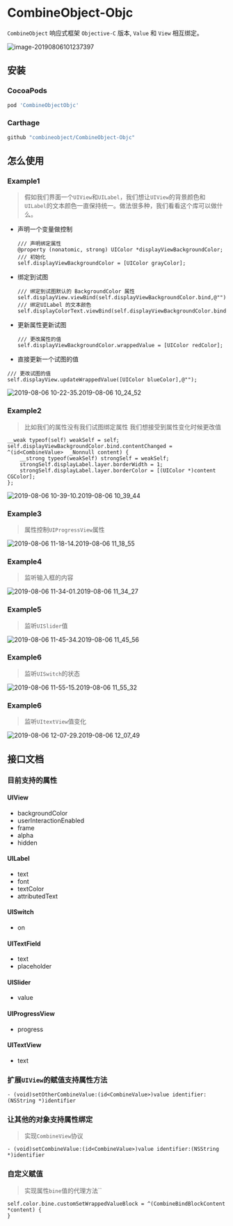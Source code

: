 # CombineObject-Objc

`CombineObject` 响应式框架 `Objective-C` 版本, `Value` 和 `View` 相互绑定。

![image-20190806101237397](images/image-20190806101237397.png)

## 安装

### CocoaPods

```ruby
pod 'CombineObjectObjc'
```

### Carthage

```ruby
github "combineobject/CombineObject-Objc"
```

## 怎么使用

### Example1

> 假如我们界面一个`UIView`和`UILabel`，我们想让`UIView`的背景颜色和`UILabel`的文本颜色一直保持统一。做法很多种，我们看看这个库可以做什么。

- 声明一个变量做控制

  ```objc
  /// 声明绑定属性
  @property (nonatomic, strong) UIColor *displayViewBackgroundColor;
  /// 初始化
  self.displayViewBackgroundColor = [UIColor grayColor];
  ```

- 绑定到试图

  ```objc
  /// 绑定到试图默认的 BackgroundColor 属性
  self.displayView.viewBind(self.displayViewBackgroundColor.bind,@"");
  /// 绑定UILabel 的文本颜色
  self.displayColorText.viewBind(self.displayViewBackgroundColor.bind,UILabelIdentifier.textColor);
  ```

- 更新属性更新试图

  ```objc
  /// 更改属性的值
  self.displayViewBackgroundColor.wrappedValue = [UIColor redColor];
  ```

- 直接更新一个试图的值

``` objc
/// 更改试图的值
self.displayView.updateWrappedValue([UIColor blueColor],@"");
```

![2019-08-06 10-22-35.2019-08-06 10_24_52](images/UIView.gif)

### Example2

> 比如我们的属性没有我们试图绑定属性 我们想接受到属性变化时候更改值

```objc
__weak typeof(self) weakSelf = self;
self.displayViewBackgroundColor.bind.contentChanged = ^(id<CombineValue>  _Nonnull content) {
    __strong typeof(weakSelf) strongSelf = weakSelf;
    strongSelf.displayLabel.layer.borderWidth = 1;
    strongSelf.displayLabel.layer.borderColor = [(UIColor *)content CGColor];
};
```

![2019-08-06 10-39-10.2019-08-06 10_39_44](images/UIView1.gif)

### Example3

> 属性控制`UIProgressView`属性

![2019-08-06 11-18-14.2019-08-06 11_18_55](images/UIProgress.gif)

### Example4

> 监听输入框的内容

![2019-08-06 11-34-01.2019-08-06 11_34_27](images/UITextFiled.gif)

### Example5

> 监听`UISlider`值

![2019-08-06 11-45-34.2019-08-06 11_45_56](images/UISlider.gif)

### Example6

> 监听`UISwitch`的状态

![2019-08-06 11-55-15.2019-08-06 11_55_32](images/UISwitch.gif)

### Example6

> 监听`UItextView`值变化

![2019-08-06 12-07-29.2019-08-06 12_07_49](images/UItextView.gif)

## 接口文档

### 目前支持的属性

#### UIView

- backgroundColor
- userInteractionEnabled
- frame
- alpha
- hidden

#### UILabel

- text
- font
- textColor
- attributedText

#### UISwitch

- on

#### UITextField

- text
- placeholder

#### UISlider

- value

#### UIProgressView

- progress

#### UITextView

- text

### 扩展`UIView`的赋值支持属性方法

```objc
- (void)setOtherCombineValue:(id<CombineValue>)value identifier:(NSString *)identifier 
```

### 让其他的对象支持属性绑定

> 实现`CombineView`协议

```objc
- (void)setCombineValue:(id<CombineValue>)value identifier:(NSString *)identifier
```

### 自定义赋值

> 实现属性`bine`值的代理方法``

```objc
self.color.bine.customSetWrappedValueBlock = ^(CombineBindBlockContent *content) {
}
```


